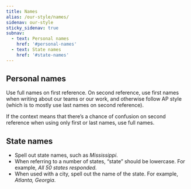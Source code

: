 ```yaml
---
title: Names
alias: /our-style/names/
sidenav: our-style
sticky_sidenav: true
subnav:
  - text: Personal names
    href: '#personal-names'
  - text: State names
    href: '#state-names'
---
```


## Personal names

Use full names on first reference. On second reference, use first names when writing about our teams or our work, and otherwise follow AP style (which is to mostly use last names on second reference).

If the context means that there’s a chance of confusion on second reference when using only first or last names, use full names.

## State names

- Spell out state names, such as _Mississippi_.
- When referring to a number of states, “state” should be lowercase. For example, _All 50 states responded._
- When used with a city, spell out the name of the state. For example, _Atlanta, Georgia_.
